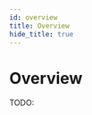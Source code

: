 ```yaml
---
id: overview
title: Overview
hide_title: true
---
```


<!-- COPY DOCS -->
<!-- ./thirdpartyemailpassword/docs/advanced-customizations/overview.md -->

# Overview

TODO:
